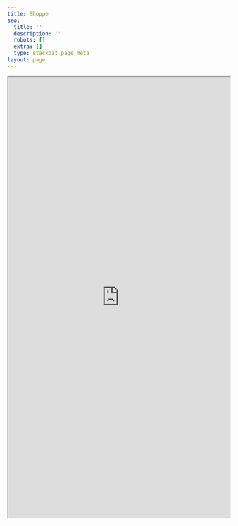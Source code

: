 ```yaml
---
title: Shoppe
seo:
  title: ''
  description: ''
  robots: []
  extra: []
  type: stackbit_page_meta
layout: page
---
```

<style>
.container {
  position: relative;
  overflow: hidden;
  width: 100%;
  llpadding-top: 56.25%; /* 16:9 Aspect Ratio (divide 9 by 16 = 0.5625) */
}

/* Then style the iframe to fit in the container div with full height and width */
.responsive-iframe {
  position: absolute;
  top: 0;
  left: 0;
  bottom: 0;
  right: 0;
  width: 100%;
  height: 100%;
}
</style>
<div class="xcontainer">
<iframe class="xresponsive-iframe" src="https://dindinet.square.site/" width="100%" height="1000px" noborders></iframe>
</div>
